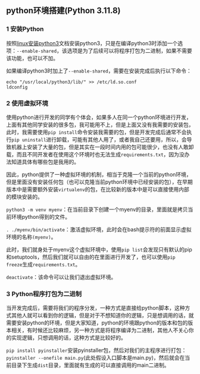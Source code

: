 ## python环境搭建(Python 3.11.8)

### 1 安装Python

按照[linux安装python3](https://blog.csdn.net/Yaphets_dan/article/details/129441949)文档安装python3，只是在编译python3时添加一个选项：`--enable-shared`，该选项是为了后续可以将程序打包为二进制，如果不需要该功能，也可以不加。

如果编译python3时加上了`--enable-shared`，需要在安装完成后执行以下命令：

```
echo "/usr/local/python3/lib/" >> /etc/ld.so.conf
ldconfig
```

### 2 使用虚拟环境

使用python进行开发的同学有个体会，如果多人在同一个python环境进行开发，上面有其他同学安装的很多包，我可能用不上，但是上面又没有我需要的安装包，此时，我需要使用`pip install`命令安装我需要的包，但是开发完成后通常不会执行`pip uninstall`进行卸载，可能有其他人用了，或者我自己还要用，所以，会导致机器上安装了大量的包，但是其实在一段时间内用的包可能很少，也没有人敢卸载，而且不同开发者在使用这个环境时也无法生成`requirements.txt`，因为没办法知道具体有哪些包是我用的。

因此，python提供了一种虚拟环境的机制，相当于克隆一个当前的python环境，但是里面没有安装任何包（也可以克隆当前python环境中已经安装的包），在早期版本中是需要额外安装`virtualenv`的包，在比较新的版本中是可以直接使用内部的模块安装的。

`python3 -m venv myenv`：在当前目录下创建一个myenv的目录，里面就是拷贝当前环境python得到的文件。

`. ./myenv/bin/activate`：激活虚拟环境，此时会在bash提示符的前面显示虚拟环境的名称`(myenv)`。

此时，我们就身处于myenv这个虚拟环境中，使用`pip list`会发现只有默认的pip和setuptools，然后我们就可以自由的在里面进行开发了，也可以使用`pip freeze`生成`requirements.txt`。

`deactivate`：该命令可以让我们退出虚拟环境。

### 3 Python程序打包为二进制

当开发完成后，需要将我们的程序分发，一种方式是直接给python脚本，这种方式其他人就可以看到你的逻辑，但是对于不想知道你的逻辑，只是想调用的话，就需要安装python的环境，但是大家知道，python的环境跟python的版本和包的版本相关，有时候还比较麻烦，另一种方式是将程序编译为二进制，其他人不关心你的实现逻辑，只想调用的话，这种方式是比较好的。

`pip install pyinstaller`安装pyinstaller包，然后对我们的主程序进行打包：`pyinstaller --onefile main.py`(此处假设入口脚本是main.py)，然后就会在当前目录下生成`dist`目录，里面就有生成的可以直接调用的main二进制。
